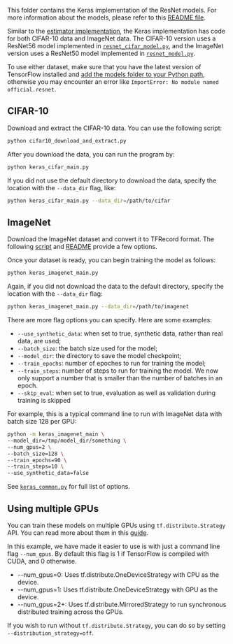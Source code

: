 This folder contains the Keras implementation of the ResNet models. For more 
information about the models, please refer to this [README file](../README.md).

Similar to the [estimator implementation](/official/resnet), the Keras 
implementation has code for both CIFAR-10 data and ImageNet data. The CIFAR-10
version uses a ResNet56 model implemented in 
[`resnet_cifar_model.py`](./resnet_cifar_model.py), and the ImageNet version 
uses a ResNet50 model implemented in [`resnet_model.py`](./resnet_model.py).

To use 
either dataset, make sure that you have the latest version of TensorFlow 
installed and 
[add the models folder to your Python path](/official/#running-the-models),
otherwise you may encounter an error like `ImportError: No module named 
official.resnet`.

## CIFAR-10

Download and extract the CIFAR-10 data. You can use the following script:
```bash
python cifar10_download_and_extract.py
```

After you download the data, you can run the program by:

```bash
python keras_cifar_main.py
```

If you did not use the default directory to download the data, specify the 
location with the `--data_dir` flag, like:

```bash
python keras_cifar_main.py --data_dir=/path/to/cifar
```

## ImageNet

Download the ImageNet dataset and convert it to TFRecord format. 
The following [script](https://github.com/tensorflow/tpu/blob/master/tools/datasets/imagenet_to_gcs.py)
and [README](https://github.com/tensorflow/tpu/tree/master/tools/datasets#imagenet_to_gcspy)
provide a few options.

Once your dataset is ready, you can begin training the model as follows:

```bash
python keras_imagenet_main.py 
```

Again, if you did not download the data to the default directory, specify the
location with the `--data_dir` flag:

```bash
python keras_imagenet_main.py --data_dir=/path/to/imagenet
```

There are more flag options you can specify. Here are some examples:

- `--use_synthetic_data`: when set to true, synthetic data, rather than real 
data, are used;
- `--batch_size`: the batch size used for the model;
- `--model_dir`: the directory to save the model checkpoint;
- `--train_epochs`: number of epoches to run for training the model;
- `--train_steps`: number of steps to run for training the model. We now only
support a number that is smaller than the number of batches in an epoch.
- `--skip_eval`: when set to true, evaluation as well as validation during 
training is skipped

For example, this is a typical command line to run with ImageNet data with 
batch size 128 per GPU:

```bash
python -m keras_imagenet_main \
--model_dir=/tmp/model_dir/something \
--num_gpus=2 \
--batch_size=128 \
--train_epochs=90 \
--train_steps=10 \
--use_synthetic_data=false
```

See [`keras_common.py`](keras_common.py) for full list of options.

## Using multiple GPUs
You can train these models on multiple GPUs using `tf.distribute.Strategy` API. 
You can read more about them in this 
[guide](https://www.tensorflow.org/guide/distribute_strategy).

In this example, we have made it easier to use is with just a command line flag 
`--num_gpus`. By default this flag is 1 if TensorFlow is compiled with CUDA, 
and 0 otherwise.

- --num_gpus=0: Uses tf.distribute.OneDeviceStrategy with CPU as the device.
- --num_gpus=1: Uses tf.distribute.OneDeviceStrategy with GPU as the device.
- --num_gpus=2+: Uses tf.distribute.MirroredStrategy to run synchronous 
distributed training across the GPUs.

If you wish to run without `tf.distribute.Strategy`, you can do so by setting 
`--distribution_strategy=off`.

